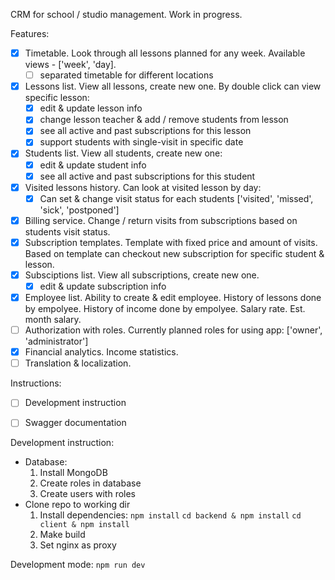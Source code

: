 CRM for school / studio management. Work in progress. 

Features:
- [x] Timetable. Look through all lessons planned for any week. Available views - ['week', 'day].
  - [ ] separated timetable for different locations
- [x] Lessons list. View all lessons, create new one. By double click can view specific lesson:
  - [x] edit & update lesson info
  - [x] change lesson teacher & add / remove students from lesson
  - [x] see all active and past subscriptions for this lesson
  - [x] support students with single-visit in specific date
- [x] Students list. View all students, create new one: 
  - [x] edit & update student info
  - [x] see all active and past subscriptions for this student 
- [x] Visited lessons history. Can look at visited lesson by day:
  - [x] Can set & change visit status for each students ['visited', 'missed', 'sick', 'postponed']
- [x] Billing service. Change / return visits from subscriptions based on students visit status.
- [x] Subscription templates. Template with fixed price and amount of visits. Based on template can checkout new subscription for specific student & lesson. 
- [x] Subsciptions list. View all subscriptions, create new one.
  - [x] edit & update subscription info
- [x] Employee list. Ability to create & edit employee. History of lessons done by empolyee. History of income done by empolyee. Salary rate. Est. month salary.
- [ ] Authorization with roles. Currently planned roles for using app: ['owner', 'administrator']
- [x] Financial analytics. Income statistics. 
- [ ] Translation & localization.

Instructions:
- [ ] Development instruction
- [ ] Swagger documentation


Development instruction:
* Database: 
  1. Install MongoDB
  2. Create roles in database
  3. Create users with roles
* Clone repo to working dir
  1. Install dependencies: 
    ```npm install```
    ```cd backend & npm install```
    ```cd client & npm install```
  2. Make build 
  3. Set nginx as proxy 

Development mode:
```npm run dev```
